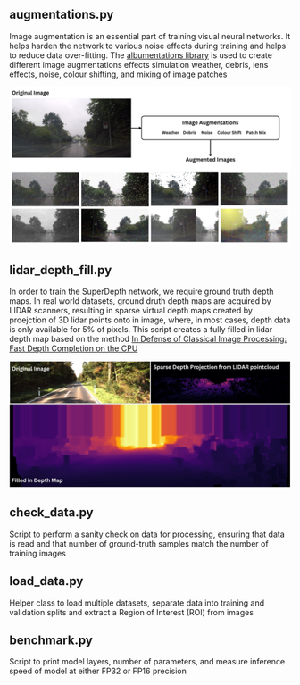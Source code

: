 ## augmentations.py
Image augmentation is an essential part of training visual neural networks. It helps harden the network to various noise effects during training and helps to reduce data over-fitting. The [albumentations library](https://albumentations.ai/) is used to create different image augmentations effects simulation weather, debris, lens effects, noise, colour shifting, and mixing of image patches

![Augmentations Network Diagram](../../Diagrams/Augmentations.jpg)

## lidar_depth_fill.py
In order to train the SuperDepth network, we require ground truth depth maps. In real world datasets, ground druth depth maps are acquired by LIDAR scanners, resulting in sparse virtual depth maps created by proejction of 3D lidar points onto in image, where, in most cases, depth data is only available for 5% of pixels. This script creates a fully filled in lidar depth map based on the method [In Defense of Classical Image Processing: Fast Depth Completion on the CPU](https://arxiv.org/abs/1802.00036)

![Lidar Depth Fill](../../Diagrams/Lidar_Depth_Fill.jpg)

## check_data.py
Script to perform a sanity check on data for processing, ensuring that data is read and that number of ground-truth samples match the number of training images

## load_data.py
Helper class to load multiple datasets, separate data into training and validation splits and extract a Region of Interest (ROI) from images

## benchmark.py
Script to print model layers, number of parameters, and measure inference speed of model at either FP32 or FP16 precision